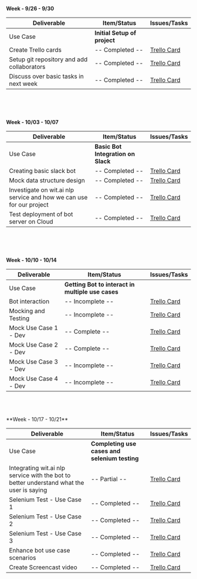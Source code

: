 **Week - 9/26 - 9/30**


| Deliverable   | Item/Status   |  Issues/Tasks
| ------------- | ------------  |  ------------
| Use Case      | **Initial Setup of project**          | &nbsp;
| Create Trello cards      | -- Completed --           |  [Trello Card](https://trello.com/c/qdVHLquO)
| Setup git repository and add collaborators      | -- Completed --             |  [Trello Card](https://trello.com/c/OUbUnJTa)
| Discuss over basic tasks in next week      | -- Completed --             |  [Trello Card](https://trello.com/c/Bt5ap6T9)



<br>
<br>
<br>

**Week - 10/03 - 10/07**


| Deliverable   | Item/Status   |  Issues/Tasks
| ------------- | ------------  |  ------------
| Use Case      | **Basic Bot Integration on Slack**          | &nbsp;
|   Creating basic slack bot    | -- Completed --            |  [Trello Card](https://trello.com/c/ZH9hMuRV)
| Mock data structure design      | -- Completed --             |  [Trello Card](https://trello.com/c/HxT5dTsW)
| Investigate on wit.ai nlp service and how we can use for our project      | -- Completed --            |  [Trello Card](https://trello.com/c/ZqBoB3Qd)
| Test deployment of bot server on Cloud | -- Completed -- | [Trello Card](https://trello.com/c/j287j20v)

<br>
<br>
<br>

**Week - 10/10 - 10/14**


| Deliverable   | Item/Status   |  Issues/Tasks
| ------------- | ------------  |  ------------
| Use Case      | **Getting Bot to interact in multiple use cases**          | &nbsp;
|  Bot interaction     | -- Incomplete --             |  [Trello Card](https://trello.com/c/0oqCFd6D)
| Mocking and Testing      | -- Incomplete --             |  [Trello Card](https://trello.com/c/Nn5pgsMM)
| Mock Use Case 1 - Dev      | -- Complete --             |  [Trello Card](https://trello.com/c/8Wn2OQVm)
| Mock Use Case 2 - Dev      | -- Complete --             |  [Trello Card](https://trello.com/c/o9qMTNfO)
| Mock Use Case 3 - Dev      | -- Incomplete --             |  [Trello Card](https://trello.com/c/y3EHgd1L)
| Mock Use Case 4 - Dev      | -- Incomplete --             |  [Trello Card](https://trello.com/c/IHCyFg3v)


<br>
<br>
<br>
**Week - 10/17 - 10/21**


| Deliverable   | Item/Status   |  Issues/Tasks
| ------------- | ------------  |  ------------
| Use Case      | **Completing use cases and selenium testing**          | &nbsp;
|Integrating wit.ai nlp service with the bot to better understand what the user is saying      | -- Partial --             |  [Trello Card](https://trello.com/c/Zy4PKUW0)
| Selenium Test - Use Case 1      | -- Completed --             |  [Trello Card](https://trello.com/c/eZqyoZ5d)
| Selenium Test - Use Case 2      | -- Completed --             |  [Trello Card](https://trello.com/c/4oBAW1Ld)
| Selenium Test - Use Case 3      |  -- Completed --             |  [Trello Card](https://trello.com/c/ukpadEW7)
| Enhance bot use case scenarios | -- Completed -- | [Trello Card](https://trello.com/c/fNXfdiXG)
| Create Screencast video | -- Completed -- | [Trello Card](https://trello.com/c/sYpVZwSm)
